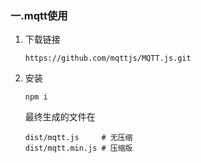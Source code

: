 ### 一.mqtt使用

1. 下载链接

   ```
   https://github.com/mqttjs/MQTT.js.git
   ```

2. 安装

   ```
   npm i
   ```

   最终生成的文件在

   ```
   dist/mqtt.js     # 无压缩
   dist/mqtt.min.js # 压缩版
   ```

   